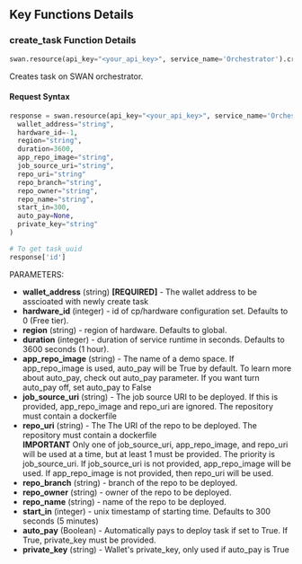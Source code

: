 
## Key Functions Details

### create_task Function Details

```python
swan.resource(api_key="<your_api_key>", service_name='Orchestrator').create_task(**kwargs)
```

Creates task on SWAN orchestrator.

#### Request Syntax

```python
response = swan.resource(api_key="<your_api_key>", service_name='Orchestrator').create_task(
  wallet_address="string", 
  hardware_id=-1, 
  region="string",
  duration=3600,
  app_repo_image="string",
  job_source_uri="string",
  repo_uri="string"
  repo_branch="string",
  repo_owner="string", 
  repo_name="string",
  start_in=300, 
  auto_pay=None,
  private_key="string"
)

# To get task_uuid
response['id']
```
PARAMETERS:
- **wallet_address** (string) **[REQUIRED]** - The wallet address to be asscioated with newly create task
- **hardware_id** (integer) - id of cp/hardware configuration set. Defaults to 0 (Free tier).
- **region** (string) - region of hardware. Defaults to global.
- **duration** (integer) - duration of service runtime in seconds. Defaults to 3600 seconds (1 hour).
- **app_repo_image** (string) - The name of a demo space. If app_repo_image is used, auto_pay will be True by default. To learn more about auto_pay, check out auto_pay parameter. If you want turn auto_pay off, set auto_pay to False
- **job_source_uri** (string) - The job source URI to be deployed. If this is provided, app_repo_image and repo_uri are ignored. The repository must contain a dockerfile
- **repo_uri** (string) - The The URI of the repo to be deployed. The repository must contain a dockerfile \
**IMPORTANT** Only one of job_source_uri, app_repo_image, and repo_uri will be used at a time, but at least 1 must be provided. The priority is job_source_uri. If job_source_uri is not provided, app_repo_image will be used. If app_repo_image is not provided, then repo_uri will be used.
- **repo_branch** (string) - branch of the repo to be deployed.
- **repo_owner** (string) - owner of the repo to be deployed.
- **repo_name** (string) - name of the repo to be deployed.
- **start_in** (integer) - unix timestamp of starting time. Defaults to 300 seconds (5 minutes)
- **auto_pay** (Boolean) - Automatically pays to deploy task if set to True. If True, private_key must be provided.
- **private_key** (string) - Wallet's private_key, only used if auto_pay is True
